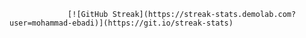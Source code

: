                  [![GitHub Streak](https://streak-stats.demolab.com?user=mohammad-ebadi)](https://git.io/streak-stats)
